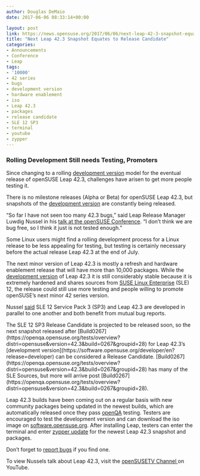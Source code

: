 ```yaml
---
author: Douglas DeMaio
date: 2017-06-06 08:33:14+00:00

layout: post
link: https://news.opensuse.org/2017/06/06/next-leap-42-3-snapshot-equates-to-release-candidate/
title: "Next Leap 42.3 Snapshot Equates to Release Candidate"
categories:
- Announcements
- Conference
- Leap
tags:
- '10000'
- 42 series
- bugs
- development version
- hardware enablement
- iso
- Leap 42.3
- packages
- release candidate
- SLE 12 SP3
- terminal
- youtube
- zypper
---
```



### **Rolling Development Still needs Testing, Promoters**




Since changing to a rolling [development version](https://software.opensuse.org/developer/en?release=developer) model for the eventual release of openSUSE Leap 42.3, challenges have arisen to get more people testing it.

There is no milestone releases (Alpha or Beta) for openSUSE Leap 42.3, but snapshots of the [development version](https://software.opensuse.org/developer/en?release=developer) are constantly being released.

“So far I have not seen too many 42.3 bugs,” said Leap Release Manager Luwdig Nussel in his [talk at the openSUSE Conference](https://youtu.be/s1v-icm2uuc?t=16m42s). “I don’t think we are bug free, so I think it just is not tested enough.”

Some Linux users might find a rolling development process for a Linux release to be less appealing for testing, but testing is certainly necessary before the actual release Leap 42.3 at the end of July.

The next minor version of Leap 42.3 is mostly a refresh and hardware enablement release that will have more than 10,000 packages. While the [development version](https://software.opensuse.org/developer/en?release=developer) of Leap 42.3 it is still considerably stable because it is extremely hardened and shares sources from [SUSE Linux Enterprise](https://www.suse.com/products/server/) (SLE) 12, the release could still use more testing and people willing to promote openSUSE’s next minor 42 series version.

Nussel [said](https://youtu.be/s1v-icm2uuc?t=16m42s) SLE 12 Service Pack 3 (SP3) and Leap 42.3 are developed in parallel to one another and both benefit from mutual bug reports.

<!-- more -->The SLE 12 SP3 Release Candidate is projected to be released soon, so the next snapshot released after [Build0267](https://openqa.opensuse.org/tests/overview?distri=opensuse&version=42.3&build=0267&groupid=28) for Leap 42.3’s [development version](https://software.opensuse.org/developer/en?release=developer) can be considered a Release Candidate. [Build0267](https://openqa.opensuse.org/tests/overview?distri=opensuse&version=42.3&build=0267&groupid=28) has many of the SLE Sources, but more will arrive post [Build0267](https://openqa.opensuse.org/tests/overview?distri=opensuse&version=42.3&build=0267&groupid=28).

Leap 42.3 builds have been coming out on a regular basis with new community packages being updated in the newest builds, which are automatically released once they pass [openQA](http://open.qa/) testing. Testers are encouraged to test the development version and can download the iso image on [software.opensuse.org](https://software.opensuse.org/developer/en?release=developer). After installing Leap, testers can enter the terminal and enter [zypper update](https://en.opensuse.org/images/1/17/Zypper-cheat-sheet-1.pdf) for the newest Leap 42.3 snapshot and packages.

Don’t forget to [report bugs](https://en.opensuse.org/openSUSE:Submitting_bug_reports) if you find one.

To view Nussels talk about Leap 42.3, visit the [openSUSETV Channel ](https://youtu.be/s1v-icm2uuc?t=16m42s)on YouTube.		
